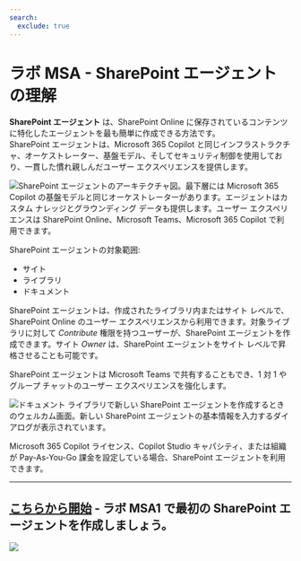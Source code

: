 ```yaml
---
search:
  exclude: true
---
```

# ラボ MSA - SharePoint エージェントの理解

**SharePoint エージェント** は、SharePoint Online に保存されているコンテンツに特化したエージェントを最も簡単に作成できる方法です。  
SharePoint エージェントは、Microsoft 365 Copilot と同じインフラストラクチャ、オーケストレーター、基盤モデル、そしてセキュリティ制御を使用しており、一貫した慣れ親しんだユーザー エクスペリエンスを提供します。

![SharePoint エージェントのアーキテクチャ図。最下層には Microsoft 365 Copilot の基盤モデルと同じオーケストレーターがあります。エージェントはカスタム ナレッジとグラウンディング データも提供します。ユーザー エクスペリエンスは SharePoint Online、Microsoft Teams、Microsoft 365 Copilot で利用できます。](../../../assets/images/sharepoint-agent.png)

SharePoint エージェントの対象範囲:

- サイト
- ライブラリ
- ドキュメント

SharePoint エージェントは、作成されたライブラリ内またはサイト レベルで、SharePoint Online のユーザー エクスペリエンスから利用できます。対象ライブラリに対して *Contribute* 権限を持つユーザーが、SharePoint エージェントを作成できます。サイト *Owner* は、SharePoint エージェントをサイト レベルで昇格させることも可能です。

SharePoint エージェントは Microsoft Teams で共有することもでき、1 対 1 やグループ チャットのユーザー エクスペリエンスを強化します。

![ドキュメント ライブラリで新しい SharePoint エージェントを作成するときのウェルカム画面。新しい SharePoint エージェントの基本情報を入力するダイアログが表示されています。](../../../assets/images/make-global-intro/sharepoint-agent-01.png)

Microsoft 365 Copilot ライセンス、Copilot Studio キャパシティ、または組織が Pay-As-You-Go 課金を設定している場合、SharePoint エージェントを利用できます。

<hr />

<!-- ---8<--- "ja/msa-labs-toc.md" -->

<!-- ## <a href="./01-first-agent">Start here</a> with Lab MSA1, where you'll make your first agent with Copilot Studio agent builder. -->

## <a href="./01-first-agent">こちらから開始</a> - ラボ MSA1 で最初の SharePoint エージェントを作成しましょう。  
<cc-next url="./01-first-agent" />

<img src="https://m365-visitor-stats.azurewebsites.net/copilot-camp/make/sharepoint-agent/index--ja" />
